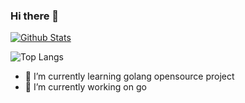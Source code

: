 ### Hi there 👋

[![Github Stats](https://github-profile-trophy.vercel.app/?username=chenhaohu&row=1&column=6)](https://github.com/ChenHaoHu)



![Top Langs](https://github-readme-stats.vercel.app/api/top-langs/?username=ChenHaoHu&hide=TeX&layout=compact)
<!--events start -->


- 🌱 I’m currently learning golang opensource project
- 🔭 I’m currently working on go
  
<!--
  - 🔭 I’m currently working on go
 - 👯 I’m looking to collaborate on ...
     - 🤔 I’m looking for help with ...
- 💬 Ask me about ...
- 📫 How to reach me: ...
- 😄 Pronouns: ...
- ⚡ Fun fact: ...
-->



